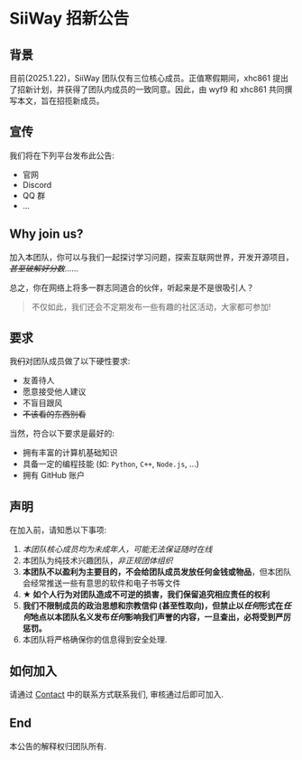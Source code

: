# SiiWay 招新公告

## 背景

目前(2025.1.22)，SiiWay 团队仅有三位核心成员。正值寒假期间，xhc861 提出了招新计划，并获得了团队内成员的一致同意。因此，由 wyf9 和 xhc861 共同撰写本文，旨在招揽新成员。

## 宣传

我们将在下列平台发布此公告:

- 官网
- Discord
- QQ 群
- ...

## Why join us?

加入本团队，你可以与我们一起探讨学习问题，探索互联网世界，开发开源项目，~~*甚至破解好分数*~~......

总之，你在网络上将多一群志同道合的伙伴，听起来是不是很吸引人？

> 不仅如此，我们还会不定期发布一些有趣的社区活动，大家都可参加!

## 要求

我~~们~~对团队成员做了以下硬性要求:

- 友善待人
- 愿意接受他人建议
- 不盲目跟风
- ~~不该看的东西别看~~

当然，符合以下要求是最好的:

- 拥有丰富的计算机基础知识
- 具备一定的编程技能 (如: `Python`, `C++`, `Node.js`, ...)
- 拥有 GitHub 账户

## 声明

在加入前，请知悉以下事项:

1. *本团队核心成员均为未成年人，可能无法保证随时在线*
2. 本团队为纯技术兴趣团队，*非正规团体组织*
3. **本团队不以盈利为主要目的，不会给团队成员发放任何金钱或物品**，但本团队会经常推送一些有意思的软件和电子书等文件
4. **★ 如个人行为对团队造成不可逆的损害，我们保留追究相应责任的权利**
5. **我们不限制成员的政治思想和宗教信仰 (甚至性取向)，但禁止以*任何*形式在*任何*地点以本团队名义发布*任何*影响我们声誉的内容，一旦查出，必将受到严厉惩罚。**
6. 本团队将严格确保你的信息得到安全处理.

## 如何加入

请通过 [Contact](./contact) 中的联系方式联系我们, 审核通过后即可加入.

## End

本公告的解释权归团队所有.

